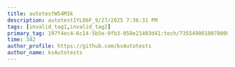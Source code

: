 ```yaml
---
title: autotestW54M3k
description: autotest1YL86F_9/27/2025 7:36:31 PM
tags: [invalid_tag1,invalid_tag2]
primary_tag: 197f4ec4-6c14-5b5e-9fb3-058e21403d41:tech/73554900100700000996/67838200100800006287
time: 342
author_profile: https://github.com/ksAutotests
author_name: ksAutotests
---
```

